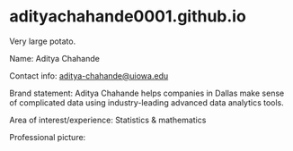 # adityachahande0001.github.io


Very large potato.


Name: Aditya Chahande 

Contact info: aditya-chahande@uiowa.edu

Brand statement: Aditya Chahande helps companies in Dallas make sense of complicated data using industry-leading advanced data analytics tools.

Area of interest/experience: Statistics & mathematics

Professional picture:

